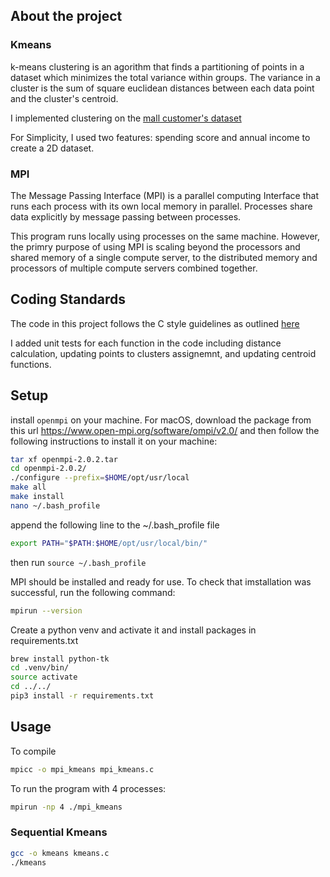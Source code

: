 ## About the project

### Kmeans
k-means clustering is an agorithm that finds a partitioning of points in a
dataset which minimizes the total variance within groups. The variance in a
cluster is the sum of square euclidean distances between each data point and
the cluster's centroid.

I implemented clustering on the [mall customer's dataset](https://github.com/robertmartin8/udemyML/blob/master/06_clustering/Mall_Customers.csv)  

For Simplicity, I used two features: spending score and annual income to create
a 2D dataset. 


### MPI
The Message Passing Interface (MPI) is a parallel computing Interface that
runs each process with its own local memory in parallel. Processes share data
explicitly by message passing between processes.

This program runs locally using processes on the same machine. However, the
primry purpose of using MPI is scaling beyond the processors and shared memory
of a single compute server, to the distributed memory and processors of multiple
compute servers combined together.


## Coding Standards
The code in this project follows the C style guidelines as outlined [here](https://www.cs.umd.edu/~nelson/classes/resources/cstyleguide/)

I added unit tests for each function in the code including distance calculation,
updating points to clusters assignemnt, and updating centroid functions. 

## Setup
install `openmpi` on your machine. For macOS, download the package from this url
https://www.open-mpi.org/software/ompi/v2.0/ and
then follow the following instructions to install it on your machine: 
```sh
tar xf openmpi-2.0.2.tar
cd openmpi-2.0.2/
./configure --prefix=$HOME/opt/usr/local
make all
make install
nano ~/.bash_profile
```
append the following line to the ~/.bash_profile file
```sh
export PATH="$PATH:$HOME/opt/usr/local/bin/"
```
then run `source ~/.bash_profile`

MPI should be installed and ready for use. To check that imstallation was
successful, run the following command:
```sh
mpirun --version
```

Create a python venv and activate it and install packages in requirements.txt
```sh
brew install python-tk
cd .venv/bin/
source activate 
cd ../../
pip3 install -r requirements.txt
```


## Usage
To compile
```sh
mpicc -o mpi_kmeans mpi_kmeans.c
```
To run the program with 4 processes: 
```sh
mpirun -np 4 ./mpi_kmeans
```

### Sequential Kmeans
```sh
gcc -o kmeans kmeans.c
./kmeans
```


